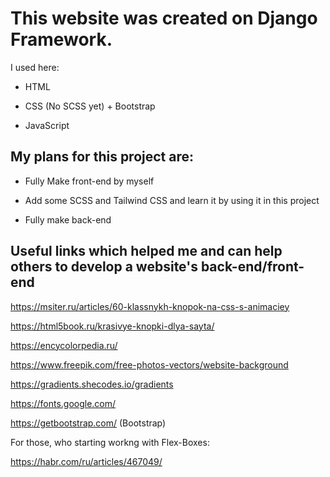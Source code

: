 <h1> This website was created on Django Framework. </h1>

I used here: 

+ HTML

+ CSS (No SCSS yet) + Bootstrap

+ JavaScript

<h2>My plans for this project are:</h2>

-  Fully Make front-end by myself

-  Add some SCSS and Tailwind CSS and learn it by using it in this project

- Fully make back-end

<h2>Useful links which helped me and can help others to develop a website's back-end/front-end</h2>

https://msiter.ru/articles/60-klassnykh-knopok-na-css-s-animaciey

https://html5book.ru/krasivye-knopki-dlya-sayta/

https://encycolorpedia.ru/

https://www.freepik.com/free-photos-vectors/website-background

https://gradients.shecodes.io/gradients

https://fonts.google.com/

https://getbootstrap.com/ (Bootstrap)

For those, who starting workng with Flex-Boxes:

https://habr.com/ru/articles/467049/
